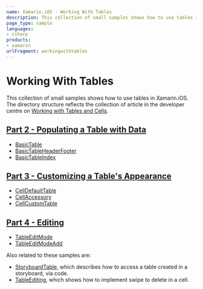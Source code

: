 ```yaml
---
name: Xamarin.iOS - Working With Tables
description: This collection of small samples shows how to use tables in Xamarin.iOS. The directory structure reflects the collection of article in the...
page_type: sample
languages:
- csharp
products:
- xamarin
urlFragment: workingwithtables
---
```

# Working With Tables

This collection of small samples shows how to use tables in Xamarin.iOS. The directory structure reflects the collection of article in the developer centre on [Working with Tables and Cells](http://developer.xamarin.com/guides/ios/user_interface/tables).

## [Part 2 - Populating a Table with Data](http://developer.xamarin.com/guides/ios/user_interface/tables/part_2_-_populating_a_table_with_data/)

* [BasicTable](http://developer.xamarin.com/guides/ios/user_interface/tables/part_2_-_populating_a_table_with_data/#Subclassing_UITableViewSource)
* [BasicTableHeaderFooter](http://developer.xamarin.com/guides/ios/user_interface/tables/part_2_-_populating_a_table_with_data/#Adding_Headers_and_Footers)
* [BasicTableIndex](http://developer.xamarin.com/guides/ios/user_interface/tables/part_2_-_populating_a_table_with_data/#Adding_an_Index)

## [Part 3 - Customizing a Table's Appearance](http://developer.xamarin.com/guides/ios/user_interface/tables/part_3_-_customizing_a_table's_appearance/)

* [CellDefaultTable](http://developer.xamarin.com/guides/ios/user_interface/tables/part_3_-_customizing_a_table's_appearance/#UITableViewCell_Styles)
* [CellAccessory](http://developer.xamarin.com/guides/ios/user_interface/tables/part_3_-_customizing_a_table's_appearance/#Accessories)
* [CellCustomTable](http://developer.xamarin.com/guides/ios/user_interface/tables/part_3_-_customizing_a_table's_appearance/#Creating_Custom_Cell_Layouts)

## [Part 4 - Editing](http://developer.xamarin.com/guides/ios/user_interface/tables/part_4_-_editing/)

* [TableEditMode](http://developer.xamarin.com/guides/ios/user_interface/tables/part_4_-_editing/#Edit_mode)
* [TableEditModeAdd](http://developer.xamarin.com/guides/ios/user_interface/tables/part_4_-_editing/#Edit_mode_row_insertion_editing_style)

Also related to these samples are:

* [StoryboardTable](http://developer.xamarin.com/samples/monotouch/StoryboardTable/), which describes how to access a table created in a storyboard, via code.
* [TableEditing](http://developer.xamarin.com/samples/monotouch/TableEditing/), which shows how to implement swipe to delete in a cell.
